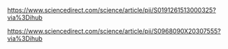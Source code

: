 https://www.sciencedirect.com/science/article/pii/S0191261513000325?via%3Dihub

https://www.sciencedirect.com/science/article/pii/S0968090X20307555?via%3Dihub
